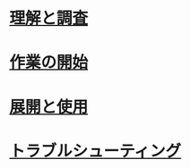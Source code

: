 # [理解と調査](/intune/understand-explore/introduction-to-microsoft-intune.md)
# [作業の開始](/intune/get-started/what-to-know-before-you-start-microsoft-intune)
# [展開と使用](/intune/deploy-use/overview-of-device-and-app-lifecycles-in-microsoft-intune)
# [トラブルシューティング](/intune/troubleshoot/general-troubleshooting-tips-for-microsoft-intune)


<!--HONumber=Jul16_HO3-->


